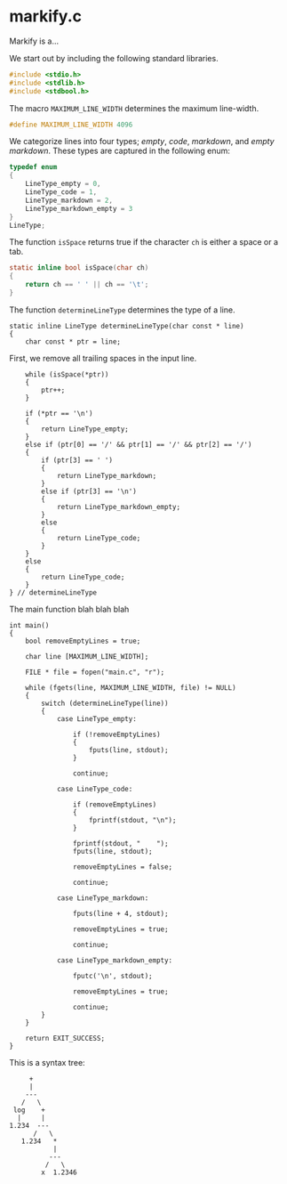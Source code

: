 # markify.c

Markify is a...

We start out by including the following standard libraries.

```c
#include <stdio.h>
#include <stdlib.h>
#include <stdbool.h>
```

The macro `MAXIMUM_LINE_WIDTH` determines the maximum line-width.

```c
#define MAXIMUM_LINE_WIDTH 4096
```

We categorize lines into four types; *empty*, *code*, *markdown*, and *empty markdown*. These
types are captured in the following enum:

```c
typedef enum
{
    LineType_empty = 0,
    LineType_code = 1,
    LineType_markdown = 2,
    LineType_markdown_empty = 3
}
LineType;
```

The function `isSpace` returns true if the character `ch` is either a space or a tab.

```c
static inline bool isSpace(char ch)
{
    return ch == ' ' || ch == '\t';
}
```

The function `determineLineType` determines the type of a line.

```
static inline LineType determineLineType(char const * line)
{
    char const * ptr = line;
```

First, we remove all trailing spaces in the input line.

```
    while (isSpace(*ptr))
    {
        ptr++;
    }

    if (*ptr == '\n')
    {
        return LineType_empty;
    }
    else if (ptr[0] == '/' && ptr[1] == '/' && ptr[2] == '/')
    {
        if (ptr[3] == ' ')
        {
            return LineType_markdown;
        }
        else if (ptr[3] == '\n')
        {
            return LineType_markdown_empty;
        }
        else
        {
            return LineType_code;
        }
    }
    else
    {
        return LineType_code;
    }
} // determineLineType
```

The main function blah blah blah

```
int main()
{
    bool removeEmptyLines = true;

    char line [MAXIMUM_LINE_WIDTH];

    FILE * file = fopen("main.c", "r");

    while (fgets(line, MAXIMUM_LINE_WIDTH, file) != NULL)
    {
        switch (determineLineType(line))
        {
            case LineType_empty:

                if (!removeEmptyLines)
                {
                    fputs(line, stdout);
                }

                continue;

            case LineType_code:

                if (removeEmptyLines)
                {
                    fprintf(stdout, "\n");
                }

                fprintf(stdout, "    ");
                fputs(line, stdout);

                removeEmptyLines = false;

                continue;

            case LineType_markdown:

                fputs(line + 4, stdout);

                removeEmptyLines = true;

                continue;

            case LineType_markdown_empty:

                fputc('\n', stdout);

                removeEmptyLines = true;

                continue;
        }
    }

    return EXIT_SUCCESS;
}
```

This is a syntax tree:

```
     +
     |
    ---
   /   \
 log    +
  |     |
1.234  ---
      /   \
   1.234   *
           |
          ---
         /   \
        x  1.2346
```
